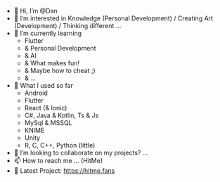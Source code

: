 + 👋 Hi, I’m @Dan
+ 👀 I’m interested in Knowledge (Personal Development) / Creating Art (Development) / Thinking different ...
+ 🌱 I’m currently learning
  +   Flutter
  +   & Personal Development 
  +   & AI
  +   & What makes fun!
  +   & Maybe how to cheat ;) 
  +   & ...
+ 🌴 What I used so far
  +  Android
  +  Flutter
  +  React (& Ionic)
  +  C#, Java & Kotlin, Ts & Js
  +  MySql & MSSQL
  +  KNIME
  +  Unity
  +  R, C, C++, Python (little)
+ 💞️ I’m looking to collaborate on my projects? ...
+ 📫 How to reach me ... (HitMe)
+ 🧭 Latest Project: https://hitme.fans
